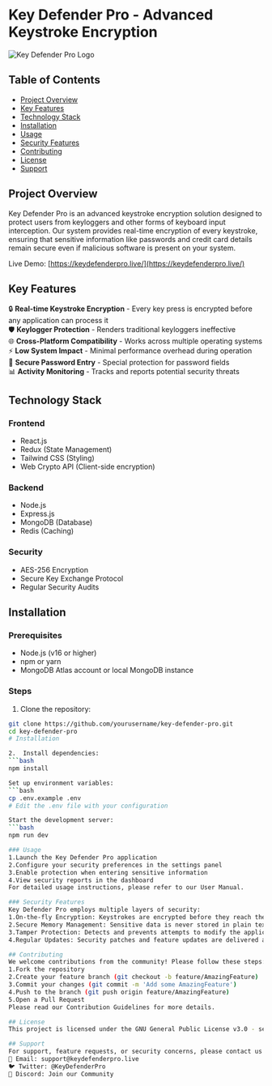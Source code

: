 # Key Defender Pro - Advanced Keystroke Encryption

![Key Defender Pro Logo](https://keydefenderpro.live/logo.png) <!-- Replace with actual logo path -->

## Table of Contents
- [Project Overview](#project-overview)
- [Key Features](#key-features)
- [Technology Stack](#technology-stack)
- [Installation](#installation)
- [Usage](#usage)
- [Security Features](#security-features)
- [Contributing](#contributing)
- [License](#license)
- [Support](#support)

## Project Overview

Key Defender Pro is an advanced keystroke encryption solution designed to protect users from keyloggers and other forms of keyboard input interception. Our system provides real-time encryption of every keystroke, ensuring that sensitive information like passwords and credit card details remain secure even if malicious software is present on your system.

Live Demo: [https://keydefenderpro.live/](https://keydefenderpro.live/)

## Key Features

🔒 **Real-time Keystroke Encryption** - Every key press is encrypted before any application can process it  
🛡️ **Keylogger Protection** - Renders traditional keyloggers ineffective  
🌐 **Cross-Platform Compatibility** - Works across multiple operating systems  
⚡ **Low System Impact** - Minimal performance overhead during operation  
🔑 **Secure Password Entry** - Special protection for password fields  
📊 **Activity Monitoring** - Tracks and reports potential security threats  

## Technology Stack

### Frontend
- React.js
- Redux (State Management)
- Tailwind CSS (Styling)
- Web Crypto API (Client-side encryption)

### Backend
- Node.js
- Express.js
- MongoDB (Database)
- Redis (Caching)

### Security
- AES-256 Encryption
- Secure Key Exchange Protocol
- Regular Security Audits

## Installation

### Prerequisites
- Node.js (v16 or higher)
- npm or yarn
- MongoDB Atlas account or local MongoDB instance

### Steps
1. Clone the repository:
```bash
git clone https://github.com/yourusername/key-defender-pro.git
cd key-defender-pro
# Installation

2.  Install dependencies:
```bash
npm install

Set up environment variables:
```bash
cp .env.example .env
# Edit the .env file with your configuration

Start the development server:
```bash
npm run dev

### Usage
1.Launch the Key Defender Pro application
2.Configure your security preferences in the settings panel
3.Enable protection when entering sensitive information
4.View security reports in the dashboard
For detailed usage instructions, please refer to our User Manual.

### Security Features
Key Defender Pro employs multiple layers of security:
1.On-the-fly Encryption: Keystrokes are encrypted before they reach the operating system level
2.Secure Memory Management: Sensitive data is never stored in plain text
3.Tamper Protection: Detects and prevents attempts to modify the application
4.Regular Updates: Security patches and feature updates are delivered automatically

## Contributing
We welcome contributions from the community! Please follow these steps:
1.Fork the repository
2.Create your feature branch (git checkout -b feature/AmazingFeature)
3.Commit your changes (git commit -m 'Add some AmazingFeature')
4.Push to the branch (git push origin feature/AmazingFeature)
5.Open a Pull Request
Please read our Contribution Guidelines for more details.

## License
This project is licensed under the GNU General Public License v3.0 - see the LICENSE file for details.

## Support
For support, feature requests, or security concerns, please contact us at:
📧 Email: support@keydefenderpro.live
🐦 Twitter: @KeyDefenderPro
💬 Discord: Join our Community
